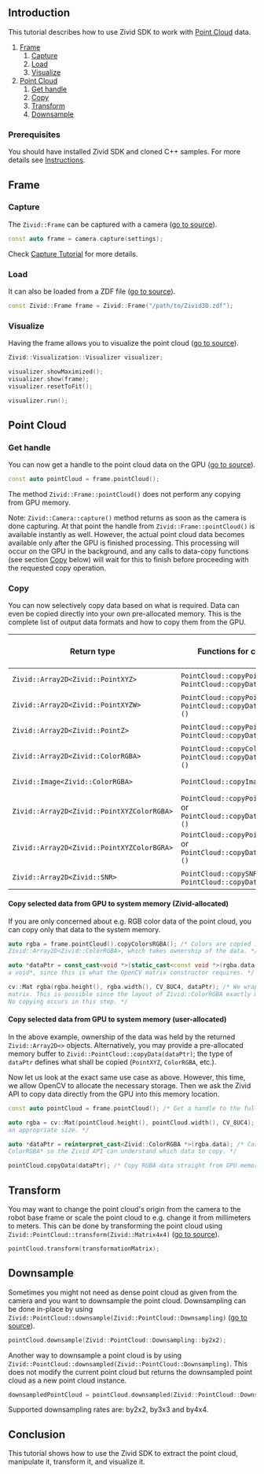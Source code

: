 
## Introduction

This tutorial describes how to use Zivid SDK to work with [Point Cloud][kb-point_cloud-url] data.

1. [Frame](#frame)
   1. [Capture](#capture)
   2. [Load](#load)
   3. [Visualize](#visualize)
3.  [Point Cloud](#point-cloud)
    1. [Get handle](#get-handle)
    2. [Copy](#copy)
    3.  [Transform](#transform)
    4. [Downsample](#downsample)

### Prerequisites

You should have installed Zivid SDK and cloned C++ samples. For more details see [Instructions][installation-instructions-url].

## Frame

### Capture

The ```Zivid::Frame``` can be captured with a camera ([go to source][frame-capture]).
```cpp
const auto frame = camera.capture(settings);
```
Check [Capture Tutorial][capture-tutorial] for more details.

### Load
It can also be loaded from a ZDF file ([go to source][frame-from-file]).
```cpp
const Zivid::Frame frame = Zivid::Frame("/path/to/Zivid3D.zdf");
```
### Visualize

Having the frame allows you to visualize the point cloud ([go to source][visualize-point-cloud]).

```cpp
Zivid::Visualization::Visualizer visualizer;

visualizer.showMaximized();
visualizer.show(frame);
visualizer.resetToFit();

visualizer.run();
```

## Point Cloud

### Get handle

You can now get a handle to the point cloud data on the GPU ([go to source][point-cloud]).
```cpp
const auto pointCloud = frame.pointCloud();
```
The method ```Zivid::Frame::pointCloud()``` does not perform any copying from GPU memory.

Note: ```Zivid::Camera::capture()``` method returns as soon as the camera is done capturing. At that point the handle from ```Zivid::Frame::pointCloud()``` is available instantly as well. However, the actual point cloud data becomes available only after the GPU is finished processing. This processing will occur on the GPU in the background, and any calls to data-copy functions (see section [Copy](#copy) below) will wait for this to finish before proceeding with the requested copy operation.

### Copy

You can now selectively copy data based on what is required. Data can even be copied directly into your own pre-allocated memory. This is the complete list of output data formats and how to copy them from the GPU.


|Return type|Functions for copying from GPU|Data per pixel|Total data copied|
|-|-|-|-|
|```Zivid::Array2D<Zivid::PointXYZ>```| ```PointCloud::copyPointsXYZ()``` or ```PointCloud::copyData<Zivid::PointXYZ>()```| 12 bytes |28 MB |
|```Zivid::Array2D<Zivid::PointXYZW>```| ```PointCloud::copyPointsXYZW()``` or ```PointCloud::copyData<Zivid::PointXYZW>()```| 16 bytes |37 MB |
|```Zivid::Array2D<Zivid::PointZ>```| ```PointCloud::copyPointsZ()``` or ```PointCloud::copyData<Zivid::PointZ>()```| 4 bytes |9 MB |
|```Zivid::Array2D<Zivid::ColorRGBA>```| ```PointCloud::copyColorsRGBA()``` or ```PointCloud::copyData<Zivid::ColorRGBA>()```| 4 bytes |9 MB |
|```Zivid::Image<Zivid::ColorRGBA>```| ```PointCloud::copyImageRGBA()```| 4 bytes |9 MB |
|```Zivid::Array2D<Zivid::PointXYZColorRGBA>```| ```PointCloud::copyPointsXYZColorsRGBA()``` or ```PointCloud::copyData<PointXYZColorRGBA>()```| 16 bytes |37 MB |
|```Zivid::Array2D<Zivid::PointXYZColorBGRA>```| ```PointCloud::copyPointsXYZColorsBGRA()``` or ```PointCloud::copyData<PointXYZColorBGRA>()```| 16 bytes |37 MB |
|```Zivid::Array2D<Zivid::SNR>```| ```PointCloud::copySNRs()``` or ```PointCloud::copyData<Zivid::SNR>()```| 4 bytes |9 MB |

#### Copy selected data from GPU to system memory (Zivid-allocated)

If you are only concerned about e.g. RGB color data of the point cloud, you can copy only that data to the system memory.
```cpp
auto rgba = frame.pointCloud().copyColorsRGBA(); /* Colors are copied from the GPU and into a
Zivid::Array2D<Zivid::ColorRGBA>, which takes ownership of the data. */

auto *dataPtr = const_cast<void *>(static_cast<const void *>(rgba.data())); /* Cast the data pointer as
a void*, since this is what the OpenCV matrix constructor requires. */

cv::Mat rgba(rgba.height(), rgba.width(), CV_8UC4, dataPtr); /* We wrap this block of data in an OpenCV
matrix. This is possible since the layout of Zivid::ColorRGBA exactly matches the layout of CV_8UC4.
No copying occurs in this step. */
```

####  Copy selected data from GPU to system memory (user-allocated)

In the above example, ownership of the data was held by the returned ```Zivid::Array2D<>``` objects. Alternatively, you may provide a pre-allocated memory buffer to ```Zivid::PointCloud::copyData(dataPtr)```; the type of ```dataPtr``` defines what shall be copied (```PointXYZ```, ```ColorRGBA```, etc.).

Now let us look at the exact same use case as above. However, this time, we allow OpenCV to allocate the necessary storage. Then we ask the Zivid API to copy data directly from the GPU into this memory location.

```cpp
const auto pointCloud = frame.pointCloud(); /* Get a handle to the full point cloud on the GPU. */

auto rgba = cv::Mat(pointCloud.height(), pointCloud.width(), CV_8UC4); /* Allocate an OpenCV matrix with
an appropriate size. */

auto *dataPtr = reinterpret_cast<Zivid::ColorRGBA *>(rgba.data); /* Cast the OpenCV data pointer to
ColorRGBA* so the Zivid API can understand which data to copy. */

pointCloud.copyData(dataPtr); /* Copy RGBA data straight from GPU memory into the OpenCV memory buffer. */
```

## Transform

You may want to change the point cloud's origin from the camera to the robot base frame or scale the point cloud to e.g. change it from millimeters to meters. This can be done by transforming the point cloud using ```Zivid::PointCloud::transform(Zivid::Matrix4x4)``` ([go to source][transform]).

```cpp
pointCloud.transform(transformationMatrix);
```

## Downsample

Sometimes you might not need as dense point cloud as given from the camera and you want to downsample the point cloud. Downsampling can be done in-place by using ```Zivid::PointCloud::downsample(Zivid::PointCloud::Downsampling)``` ([go to source][downsample]).

```cpp
pointCloud.downsample(Zivid::PointCloud::Downsampling::by2x2);
```
Another way to downsample a point cloud is by using ```Zivid::PointCloud::downsampled(Zivid::PointCloud::Downsampling)```. This does not modify the current point cloud but returns the downsampled point cloud as a new point cloud instance. 

```cpp
downsampledPointCloud = pointCloud.downsampled(Zivid::PointCloud::Downsampling::by2x2);
```

Supported downsampling rates are: by2x2, by3x3 and by4x4.

## Conclusion

This tutorial shows how to use the Zivid SDK to extract the point cloud, manipulate it, transform it, and visualize it.

[//]: ### "Recommended further reading"

[installation-instructions-url]: ../../README.md#instructions
[frame-from-file]:Basic/FileFormats/ReadIterateZDF/ReadIterateZDF.cpp#L15-L17
[frame-capture]:../Camera/Basic/Capture/Capture.cpp#L28
[capture-tutorial]:../Camera/Basic/CaptureTutorial.md#L158
[point-cloud]:Advanced/Downsample/Downsample.cpp#L181
[transform]:Advanced/MultiCamera/StitchByTransformationFromZDF/StitchByTransformationFromZDF.cpp#L148
[downsample]:Advanced/Downsample/Downsample.cpp#L45
[visualize-point-cloud]:Basic/Visualization/CaptureVis3D/CaptureVis3D.cpp#L26-L35
[kb-point_cloud-url]: https://zivid.atlassian.net/wiki/spaces/ZividKB/pages/520061383

